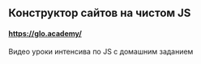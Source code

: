 ## Конструктор сайтов на чистом JS

#### https://glo.academy/

Видео уроки интенсива по JS с домашним заданием